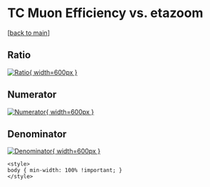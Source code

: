# TC Muon Efficiency vs. etazoom

[[back to main](./)]



## Ratio

[![Ratio](../mtv/var/TC_13_eff_etazoom.png){ width=600px }](../mtv/var/TC_13_eff_etazoom.pdf)

## Numerator

[![Numerator](../mtv/num/TC_13_eff_etazoom_num0.png){ width=600px }](../mtv/num/TC_13_eff_etazoom_num0.pdf)

## Denominator

[![Denominator](../mtv/den/TC_13_eff_etazoom_den.png){ width=600px }](../mtv/den/TC_13_eff_etazoom_den.pdf)


``` {=html}
<style>
body { min-width: 100% !important; }
</style>
```
